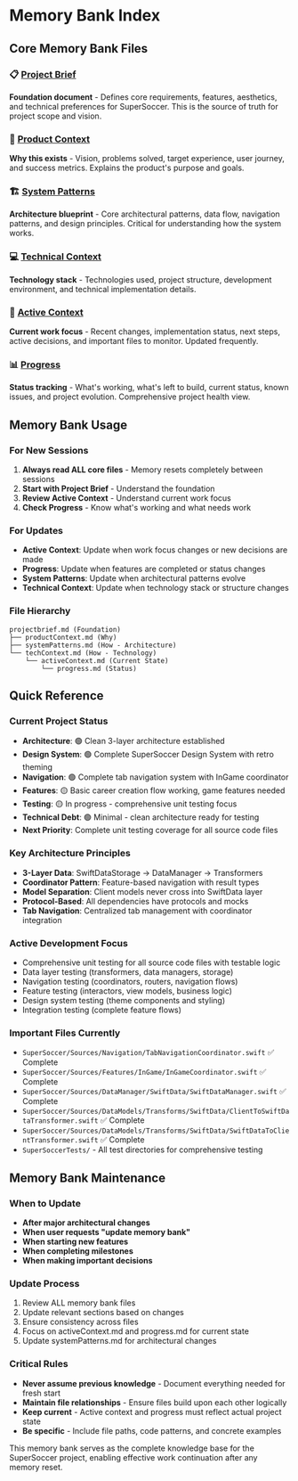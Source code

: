 # Memory Bank Index

## Core Memory Bank Files

### 📋 [Project Brief](projectbrief.md)
**Foundation document** - Defines core requirements, features, aesthetics, and technical preferences for SuperSoccer. This is the source of truth for project scope and vision.

### 🎯 [Product Context](productContext.md)
**Why this exists** - Vision, problems solved, target experience, user journey, and success metrics. Explains the product's purpose and goals.

### 🏗️ [System Patterns](systemPatterns.md)
**Architecture blueprint** - Core architectural patterns, data flow, navigation patterns, and design principles. Critical for understanding how the system works.

### 💻 [Technical Context](techContext.md)
**Technology stack** - Technologies used, project structure, development environment, and technical implementation details.

### 🔄 [Active Context](activeContext.md)
**Current work focus** - Recent changes, implementation status, next steps, active decisions, and important files to monitor. Updated frequently.

### 📊 [Progress](progress.md)
**Status tracking** - What's working, what's left to build, current status, known issues, and project evolution. Comprehensive project health view.

## Memory Bank Usage

### For New Sessions
1. **Always read ALL core files** - Memory resets completely between sessions
2. **Start with Project Brief** - Understand the foundation
3. **Review Active Context** - Understand current work focus
4. **Check Progress** - Know what's working and what needs work

### For Updates
- **Active Context**: Update when work focus changes or new decisions are made
- **Progress**: Update when features are completed or status changes
- **System Patterns**: Update when architectural patterns evolve
- **Technical Context**: Update when technology stack or structure changes

### File Hierarchy
```
projectbrief.md (Foundation)
├── productContext.md (Why)
├── systemPatterns.md (How - Architecture)
└── techContext.md (How - Technology)
    └── activeContext.md (Current State)
        └── progress.md (Status)
```

## Quick Reference

### Current Project Status
- **Architecture**: 🟢 Clean 3-layer architecture established
- **Design System**: 🟢 Complete SuperSoccer Design System with retro theming
- **Navigation**: 🟢 Complete tab navigation system with InGame coordinator
- **Features**: 🟡 Basic career creation flow working, game features needed
- **Testing**: 🟡 In progress - comprehensive unit testing focus
- **Technical Debt**: 🟢 Minimal - clean architecture ready for testing
- **Next Priority**: Complete unit testing coverage for all source code files

### Key Architecture Principles
- **3-Layer Data**: SwiftDataStorage → DataManager → Transformers
- **Coordinator Pattern**: Feature-based navigation with result types
- **Model Separation**: Client models never cross into SwiftData layer
- **Protocol-Based**: All dependencies have protocols and mocks
- **Tab Navigation**: Centralized tab management with coordinator integration

### Active Development Focus
- Comprehensive unit testing for all source code files with testable logic
- Data layer testing (transformers, data managers, storage)
- Navigation testing (coordinators, routers, navigation flows)
- Feature testing (interactors, view models, business logic)
- Design system testing (theme components and styling)
- Integration testing (complete feature flows)

### Important Files Currently
- `SuperSoccer/Sources/Navigation/TabNavigationCoordinator.swift` ✅ Complete
- `SuperSoccer/Sources/Features/InGame/InGameCoordinator.swift` ✅ Complete
- `SuperSoccer/Sources/DataManager/SwiftData/SwiftDataManager.swift` ✅ Complete
- `SuperSoccer/Sources/DataModels/Transforms/SwiftData/ClientToSwiftDataTransformer.swift` ✅ Complete
- `SuperSoccer/Sources/DataModels/Transforms/SwiftData/SwiftDataToClientTransformer.swift` ✅ Complete
- `SuperSoccerTests/` - All test directories for comprehensive testing

## Memory Bank Maintenance

### When to Update
- **After major architectural changes**
- **When user requests "update memory bank"**
- **When starting new features**
- **When completing milestones**
- **When making important decisions**

### Update Process
1. Review ALL memory bank files
2. Update relevant sections based on changes
3. Ensure consistency across files
4. Focus on activeContext.md and progress.md for current state
5. Update systemPatterns.md for architectural changes

### Critical Rules
- **Never assume previous knowledge** - Document everything needed for fresh start
- **Maintain file relationships** - Ensure files build upon each other logically
- **Keep current** - Active context and progress must reflect actual project state
- **Be specific** - Include file paths, code patterns, and concrete examples

This memory bank serves as the complete knowledge base for the SuperSoccer project, enabling effective work continuation after any memory reset.

